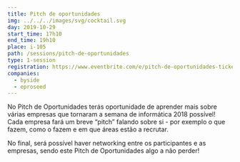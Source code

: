 ```yaml
---
title: Pitch de oportunidades
img: ../../../images/svg/cocktail.svg
day: 2019-10-29
start_time: 17h10
end_time: 19h10
place: i-105
path: /sessions/pitch-de-oportunidades
type: 1-session
registration: https://www.eventbrite.com/e/pitch-de-oportunidades-tickets-51634552336
companies:
  - byside
  - eproseed
---
```


No Pitch de Oportunidades terás oportunidade de aprender mais sobre várias empresas que tornaram a semana de informática 2018 possível! Cada empresa fará um breve “pitch” falando sobre si - por exemplo o que fazem, como o fazem e em que áreas estão a recrutar.

No final, será possível haver networking entre os participantes e as empresas, sendo este Pitch de Oportunidades algo a não perder!
